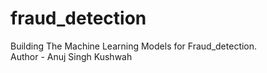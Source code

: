 # fraud_detection
Building The Machine Learning Models for Fraud_detection.
<br>
Author - Anuj Singh Kushwah
